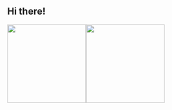 ## Hi there!

<div style="display: flex;">
  <a href="https://github.com/leonardocardenuto">
    <img height="180em" src="https://github-readme-stats.vercel.app/api?username=leonardocardenuto&show_icons=true&theme=tokyonight&hide_border=true">
  </a>
  <a href="https://discord.com/users/979443205730889818">
    <img height="180em" src="https://lanyard.cnrad.dev/api/979443205730889818?theme=dark&idleMessage=Probably%20just%20chilling!&hideStatus=true">
  </a>
</div>

